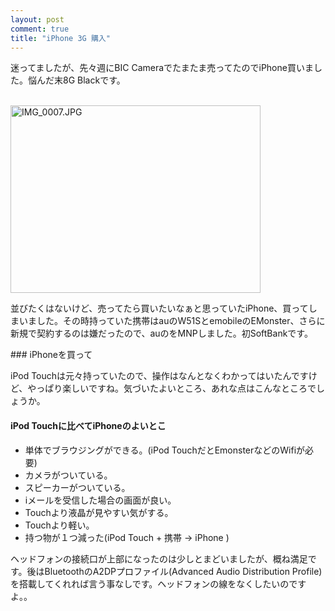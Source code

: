 ```yaml
---
layout: post
comment: true
title: "iPhone 3G 購入"
---
```

<p>
迷ってましたが、先々週にBIC Cameraでたまたま売ってたのでiPhone買いました。悩んだ末8G Blackです。
</p>
<p>
<br />
<img src="http://img.seiji.me/blog/2008/08/img-0007.jpg" alt="IMG_0007.JPG" border="0" width="400" height="300" />
<br />
</p>

<!--more-->
<p>
並びたくはないけど、売ってたら買いたいなぁと思っていたiPhone、買ってしまいました。その時持っていた携帯はauのW51SとemobileのEMonster、さらに新規で契約するのは嫌だったので、auのをMNPしました。初SoftBankです。
</p>
### iPhoneを買って
<p>iPod Touchは元々持っていたので、操作はなんとなくわかってはいたんですけど、やっぱり楽しいですね。気づいたよいところ、あれな点はこんなところでしょうか。</p>
<h4>iPod Touchに比べてiPhoneのよいとこ</h4>
<ul>
<li>単体でブラウジングができる。(iPod TouchだとEmonsterなどのWifiが必要)</li>
<li>カメラがついている。</li>
<li>スピーカーがついている。</li>
<li>iメールを受信した場合の画面が良い。</li>
<li>Touchより液晶が見やすい気がする。</li>
<li>Touchより軽い。</li>
<li>持つ物が１つ減った(iPod Touch + 携帯 → iPhone )</li>
</ul>

<p>ヘッドフォンの接続口が上部になったのは少しとまどいましたが、概ね満足です。後はBluetoothのA2DPプロファイル(Advanced Audio Distribution Profile)を搭載してくれれば言う事なしです。ヘッドフォンの線をなくしたいのですよ。。</p>
